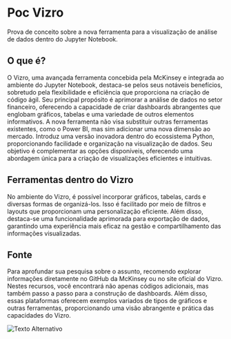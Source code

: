 # Poc Vizro
Prova de conceito sobre a nova ferramenta para a visualização de análise de dados dentro do Jupyter Notebook.

## O que é?

O Vizro, uma avançada ferramenta concebida pela McKinsey e integrada ao ambiente do Jupyter Notebook, destaca-se pelos seus notáveis benefícios, sobretudo pela flexibilidade e eficiência que proporciona na criação de código ágil. Seu principal propósito é aprimorar a análise de dados no setor financeiro, oferecendo a capacidade de criar dashboards abrangentes que englobam gráficos, tabelas e uma variedade de outros elementos informativos. A nova ferramenta não visa substituir outras ferramentas existentes, como o Power BI, mas sim adicionar uma nova dimensão ao mercado. Introduz uma versão inovadora dentro do ecossistema Python, proporcionando facilidade e organização na visualização de dados. Seu objetivo é complementar as opções disponíveis, oferecendo uma abordagem única para a criação de visualizações eficientes e intuitivas.

## Ferramentas dentro do Vizro

No ambiente do Vizro, é possível incorporar gráficos, tabelas, cards e diversas formas de organizá-los. Isso é facilitado por meio de filtros e layouts que proporcionam uma personalização eficiente. Além disso, destaca-se uma funcionalidade aprimorada para exportação de dados, garantindo uma experiência mais eficaz na gestão e compartilhamento das informações visualizadas.

## Fonte

Para aprofundar sua pesquisa sobre o assunto, recomendo explorar informações diretamente no GitHub da McKinsey ou no site oficial do Vizro. Nestes recursos, você encontrará não apenas códigos adicionais, mas também passo a passo para a construção de dashboards. Além disso, essas plataformas oferecem exemplos variados de tipos de gráficos e outras ferramentas, proporcionando uma visão abrangente e prática das capacidades do Vizro.

![Texto Alternativo](/Users/viviandias/Downloads/Vizro-Dashboard.jpg)

